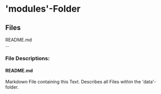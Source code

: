 # 'modules'-Folder

## Files
README.md  
...

### File Descriptions:

#### README.md
Markdown File containing this Text. Describes all Files within the 'data'-folder.

#### 